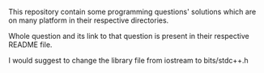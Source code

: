 This repository contain
some programming questions' solutions
which are on many platform
in their respective directories.

Whole question and its link to that
question is present in their respective
README file.

I would suggest to change the library
file from iostream to
bits/stdc++.h

